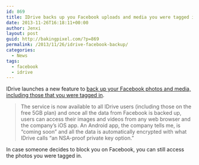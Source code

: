 ```yaml
---
id: 869
title: IDrive backs up you Facebook uploads and media you were tagged in
date: 2013-11-26T16:18:11+00:00
author: Jenxi
layout: post
guid: http://bakingpixel.com/?p=869
permalink: /2013/11/26/idrive-facebook-backup/
categories:
  - News
tags:
  - facebook
  - idrive
---
```

IDrive launches a new feature to [back up your Facebook photos and media, including those that you were tagged in](http://techcrunch.com/2013/11/22/idrive-launches-facebook-backup-so-you-never-lose-the-photos-and-videos-you-were-tagged-in).

> The service is now available to all IDrive users (including those on the free 5GB plan) and once all the data from Facebook is backed up, users can access their images and videos from any web browser and the company’s iOS app. An Android app, the company tells me, is “coming soon” and all the data is automatically encrypted with what IDrive calls “an NSA-proof private key option.” 

In case someone decides to block you on Facebook, you can still access the photos you were tagged in.